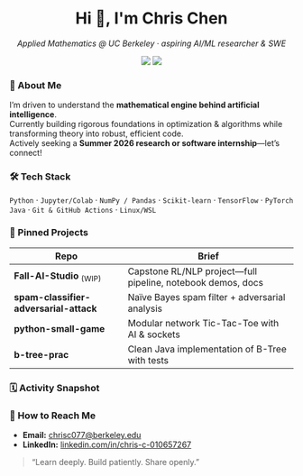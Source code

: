 <!-- GitHub Profile README for ChrisC-7 ------------------------------------>

<h1 align="center">Hi 👋, I'm Chris Chen</h1>
<p align="center">
  <em>Applied Mathematics @ UC Berkeley · aspiring AI/ML researcher &amp; SWE</em>
</p>

<p align="center">
  <a href="https://www.linkedin.com/in/chris-c-010657267"><img src="https://img.shields.io/badge/LinkedIn-Chris%20Chen-blue?logo=linkedin"></a>
  <a href="mailto:chrisc077@berkeley.edu"><img src="https://img.shields.io/badge/Email-chrisc077@berkeley.edu-red?logo=gmail"></a>
</p>

### 🧩 About&nbsp;Me
I’m driven to understand the **mathematical engine behind artificial intelligence**.  
Currently building rigorous foundations in optimization & algorithms while transforming theory into robust, efficient code.  
Actively seeking a **Summer 2026 research or software internship**—let’s connect!

### 🛠 Tech Stack
`Python` · `Jupyter/Colab` · `NumPy / Pandas` · `Scikit-learn` · `TensorFlow` · `PyTorch`  
`Java` · `Git & GitHub Actions` · `Linux/WSL`

### 📌 Pinned Projects
| Repo | Brief |
|------|-------|
| **Fall-AI-Studio** <sub>(WIP)</sub> | Capstone RL/NLP project—full pipeline, notebook demos, docs |
| **spam-classifier-adversarial-attack** | Naïve Bayes spam filter + adversarial analysis |
| **python-small-game** | Modular network Tic-Tac-Toe with AI & sockets |
| **b-tree-prac** | Clean Java implementation of B-Tree with tests |

### 🗓 Activity Snapshot
<!-- GitHub’s contribution graph will render automatically -->

### 🤝 How to Reach Me
- **Email:** chrisc077@berkeley.edu  
- **LinkedIn:** [linkedin.com/in/chris-c-010657267](https://www.linkedin.com/in/chris-c-010657267)

> “Learn deeply. Build patiently. Share openly.”
